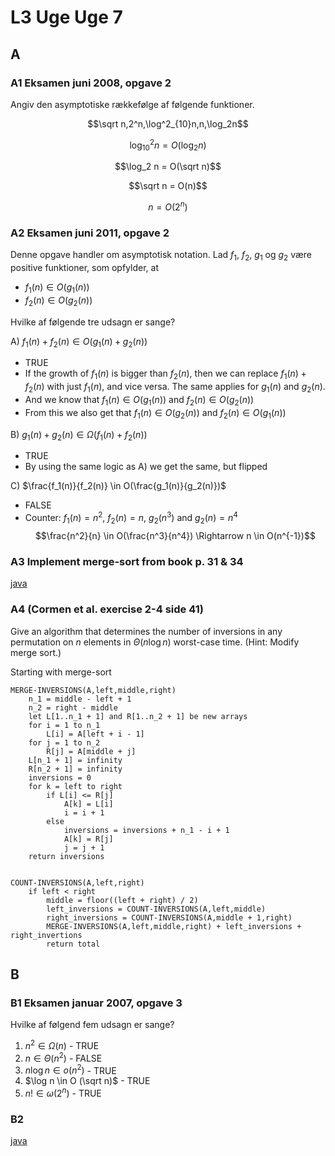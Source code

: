 # L3 Uge Uge 7

## A

### A1 Eksamen juni 2008, opgave 2

Angiv den asymptotiske rækkefølge af følgende funktioner.

$$\sqrt n,2^n,\log^2_{10}n,n,\log_2n$$

$$\log^2_{10} n = O(\log_2 n)$$

$$\log_2 n = O(\sqrt n)$$

$$\sqrt n = O(n)$$

$$n = O(2^n)$$

### A2 Eksamen juni 2011, opgave 2

Denne opgave handler om asymptotisk notation.
Lad $f_1$, $f_2$, $g_1$ og $g_2$ være positive funktioner, som opfylder, at

- $f_1(n) \in O(g_1(n))$
- $f_2(n) \in O(g_2(n))$

Hvilke af følgende tre udsagn er sange?

A) $f_1(n) + f_2(n) \in O(g_1(n) + g_2(n))$

- TRUE
- If the growth of $f_1(n)$ is bigger than $f_2(n)$, then we can replace $f_1(n) + f_2(n)$ with just $f_1(n)$, and vice versa. The same applies for $g_1(n)$ and $g_2(n)$.
- And we know that $f_1(n) \in O(g_1(n))$ and $f_2(n) \in O(g_2(n))$
- From this we also get that $f_1(n) \in O(g_2(n))$ and $f_2(n) \in O(g_1(n))$

B) $g_1(n) + g_2(n) \in \Omega (f_1(n) + f_2(n))$

- TRUE
- By using the same logic as A) we get the same, but flipped

C) $\frac{f_1(n)}{f_2(n)} \in O(\frac{g_1(n)}{g_2(n)})$

- FALSE
- Counter: $f_1(n) = n^2$, $f_2(n) = n$, $g_2(n^3)$ and $g_2(n) = n^4$
$$\frac{n^2}{n} \in O(\frac{n^3}{n^4}) \Rightarrow n \in O(n^{-1})$$

### A3 Implement merge-sort from book p. 31 & 34

[java](java/L3.java)

### A4 (Cormen et al. exercise 2-4 side 41)

Give an algorithm that determines the number of inversions in any permutation
on $n$ elements in $\Theta (n \log n)$ worst-case time. (Hint: Modify merge sort.)

Starting with merge-sort

```text
MERGE-INVERSIONS(A,left,middle,right)
    n_1 = middle - left + 1
    n_2 = right - middle
    let L[1..n_1 + 1] and R[1..n_2 + 1] be new arrays
    for i = 1 to n_1
        L[i] = A[left + i - 1]
    for j = 1 to n_2
        R[j] = A[middle + j]
    L[n_1 + 1] = infinity
    R[n_2 + 1] = infinity
    inversions = 0
    for k = left to right
        if L[i] <= R[j]
            A[k] = L[i]
            i = i + 1
        else
            inversions = inversions + n_1 - i + 1
            A[k] = R[j]
            j = j + 1
    return inversions
    

COUNT-INVERSIONS(A,left,right)
    if left < right 
        middle = floor((left + right) / 2)
        left_inversions = COUNT-INVERSIONS(A,left,middle)
        right_inversions = COUNT-INVERSIONS(A,middle + 1,right)
        MERGE-INVERSIONS(A,left,middle,right) + left_inversions + right_invertions
        return total
```

## B

### B1 Eksamen januar 2007, opgave 3

Hvilke af følgend fem udsagn er sange?

1. $n^2 \in \Omega (n)$ - TRUE
2. $n \in \Theta (n^2)$ - FALSE
3. $n \log n \in o(n^2)$ - TRUE
4. $\log n \in O (\sqrt n)$ - TRUE
5. $n! \in \omega (2^n)$ - TRUE

### B2

[java](java/L3.java)

